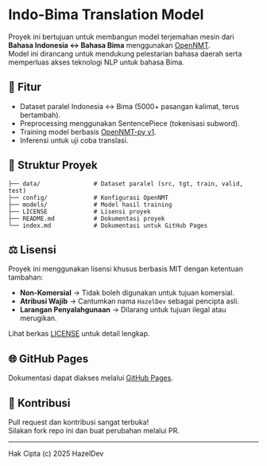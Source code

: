 # Indo-Bima Translation Model

Proyek ini bertujuan untuk membangun model terjemahan mesin dari **Bahasa Indonesia ↔ Bahasa Bima** menggunakan [OpenNMT](https://opennmt.net/).  
Model ini dirancang untuk mendukung pelestarian bahasa daerah serta memperluas akses teknologi NLP untuk bahasa Bima.

## 🚀 Fitur
- Dataset paralel Indonesia ↔ Bima (5000+ pasangan kalimat, terus bertambah).
- Preprocessing menggunakan SentencePiece (tokenisasi subword).
- Training model berbasis [OpenNMT-py v1](https://github.com/OpenNMT/OpenNMT-py).
- Inferensi untuk uji coba translasi.

## 📂 Struktur Proyek
```
├── data/               # Dataset paralel (src, tgt, train, valid, test)
├── config/             # Konfigurasi OpenNMT
├── models/             # Model hasil training
├── LICENSE             # Lisensi proyek
├── README.md           # Dokumentasi proyek
└── index.md            # Dokumentasi untuk GitHub Pages
```

## ⚖️ Lisensi
Proyek ini menggunakan lisensi khusus berbasis MIT dengan ketentuan tambahan:
- **Non-Komersial** → Tidak boleh digunakan untuk tujuan komersial.
- **Atribusi Wajib** → Cantumkan nama `HazelDev` sebagai pencipta asli.
- **Larangan Penyalahgunaan** → Dilarang untuk tujuan ilegal atau merugikan.

Lihat berkas [LICENSE](LICENSE) untuk detail lengkap.

## 🌐 GitHub Pages
Dokumentasi dapat diakses melalui [GitHub Pages]([https://hazelnutdev.github.io/Indo-Bima-Translate](https://hazelnutdev.github.io/OpenNMT-Indonesia-Bima/)).

## 🤝 Kontribusi
Pull request dan kontribusi sangat terbuka!  
Silakan fork repo ini dan buat perubahan melalui PR.

---
Hak Cipta (c) 2025 HazelDev
